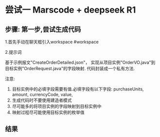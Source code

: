 # 尝试一 Marscode + deepseek R1

## 步骤: 第一步,尝试生成代码

1.首先手动在聊天框引入workspace #workspace

2.提示词

基于示例报文"CreateOrderDetailed.json"，
实现从项目实例"OrderVO.java"到目标实例"OrderRequest.java"的字段映射.
代码封装成一个私有方法.

注意:
1. 目标实例中的必填字段需要有值.必填字段有以下字段:
purchaseUnits, amount, currencyCode, value, 
1. 生成代码时不要使用建造者模式
2. 尽可能多的将项目实例的字段映射到目标实例中
3. 映射过程尽可能使用目标实例的枚举值

## 结果
```
